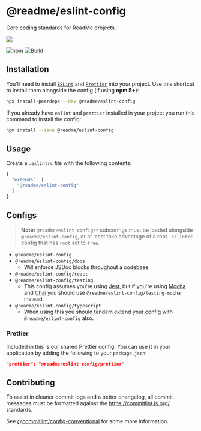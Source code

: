 # @readme/eslint-config

Core coding standards for ReadMe projects.

[![](https://d3vv6lp55qjaqc.cloudfront.net/items/1M3C3j0I0s0j3T362344/Untitled-2.png)](https://readme.io)

[![npm](https://img.shields.io/npm/v/@readme/eslint-config)](https://npm.im/@readme/eslint-config) [![Build](https://github.com/readmeio/eslint-config/workflows/CI/badge.svg)](https://github.com/readmeio/@readme/eslint-config)

## Installation

You'll need to install [`ESLint`](https://www.npmjs.com/package/eslint) and [`Prettier`](https://www.npmjs.com/package/prettier) into your project. Use this shortcut to install them alongside the config (if using **npm 5+**):

```sh
npx install-peerdeps --dev @readme/eslint-config
```

If you already have `eslint` and `prettier` installed in your project you run this command to install the config:

```sh
npm install --save @readme/eslint-config
```

## Usage

Create a `.eslintrc` file with the following contents:

```js
{
  "extends": [
    "@readme/eslint-config"
  ]
}
```

## Configs
> **Note:** `@readme/eslint-config/*` subconfigs must be loaded alongside `@readme/eslint-config`, or at least take advantage of a root `.eslintrc` config that has `root` set to `true`.

* `@readme/eslint-config`
* `@readme/eslint-config/docs`
  * Will enforce JSDoc blocks throughout a codebase.
* `@readme/eslint-config/react`
* `@readme/eslint-config/testing`
  * This config assumes you're using [Jest](https://jestjs.io/), but if you're using [Mocha](https://mochajs.org/) and [Chai](https://www.chaijs.com/) you should use `@readme/eslint-config/testing-mocha` instead.
* `@readme/eslint-config/typescript`
  * When using this you should tandem extend your config with `@readme/eslint-config` also.

### Prettier
Included in this is our shared Prettier config. You can use it in your application by adding the following to your `package.json`:

```json
"prettier": "@readme/eslint-config/prettier"
```

## Contributing
To assist in cleaner commit logs and a better changelog, all commit messages must be formatted against the https://commitlint.js.org/ standards.

See [@commitlint/config-conventional](https://www.npmjs.com/package/@commitlint/config-conventional) for some more information.
